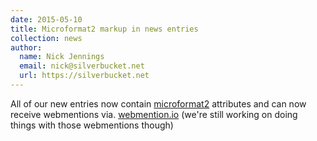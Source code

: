 ```yaml
---
date: 2015-05-10
title: Microformat2 markup in news entries
collection: news
author: 
  name: Nick Jennings
  email: nick@silverbucket.net
  url: https://silverbucket.net
---
```

All of our new entries now contain [microformat2](http://microformats.org/wiki/microformats2) attributes and can now receive webmentions via. [webmention.io](http://webmention.io) (we're still working on doing things with those webmentions though)